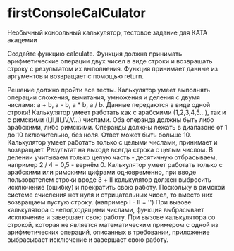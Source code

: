 # firstConsoleCalCulator
Необычный консольный калькулятор, тестовое задание для КАТА академии

Создайте функцию calculate. Функция должна принимать арифметические операции двух чисел в виде строки и возвращать строку с результатом их выполнения.
Функция принимает данные из аргументов и возвращает с помощью return.

Решение должно пройти все тесты.
Калькулятор умеет выполнять операции сложения, вычитания, умножения и деления с двумя числами: a + b, a - b, a * b, a / b. Данные передаются в виде одной строки!
Калькулятор умеет работать как с арабскими (1,2,3,4,5…), так и с римскими (I,II,III,IV,V…) числами. Оба операнда должны быть либо арабскими, либо римскими.
Операнды должны лежать в диапазоне от 1 до 10 включительно, без ноля. Ответ может быть больше 10.
Калькулятор умеет работать только с целыми числами, принимает и возвращает.
Результат на выходе всегда строка с целым числом. В делении учитываем только целую часть - десятичную отбрасываем, например 2 / 4 = 0,5 - вернём 0.
Калькулятор умеет работать только с арабскими или римскими цифрами одновременно, при вводе пользователем строки вроде 3 + II калькулятор должен выбросить исключение (ошибку) и прекратить свою работу.
Поскольку в римской системе счисления нет нуля и отрицательных чисел, то вместо них возвращаем пустую строку. (например I - II = '')
При вызове калькулятора с неподходящими числами, функция выбрасывает исключение и завершает свою работу.
При вызове калькулятора со строкой, которая не является математическим примером с одной из арифметических операций, описанных в требовании, приложение выбрасывает исключение и завершает свою работу.
